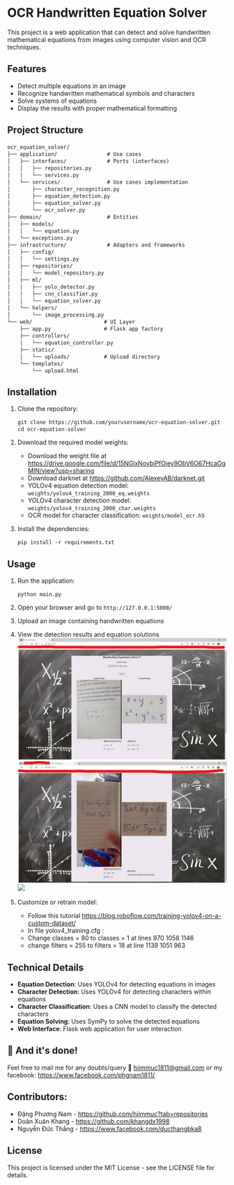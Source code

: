 # OCR Handwritten Equation Solver

This project is a web application that can detect and solve handwritten mathematical equations from images using computer vision and OCR techniques.

## Features

-   Detect multiple equations in an image
-   Recognize handwritten mathematical symbols and characters
-   Solve systems of equations
-   Display the results with proper mathematical formatting

## Project Structure

```
ocr_equation_solver/
├── application/                # Use cases
│   ├── interfaces/             # Ports (interfaces)
│   │   ├── repositories.py
│   │   └── services.py
│   └── services/               # Use cases implementation
│       ├── character_recognition.py
│       ├── equation_detection.py
│       ├── equation_solver.py
│       └── ocr_solver.py
├── domain/                     # Entities
│   ├── models/
│   │   └── equation.py
│   └── exceptions.py
├── infrastructure/             # Adapters and frameworks
│   ├── config/
│   │   └── settings.py
│   ├── repositories/
│   │   └── model_repository.py
│   ├── ml/
│   │   ├── yolo_detector.py
│   │   ├── cnn_classifier.py
│   │   └── equation_solver.py
│   └── helpers/
│       └── image_processing.py
└── web/                       # UI Layer
    ├── app.py                 # Flask app factory
    ├── controllers/
    │   └── equation_controller.py
    ├── static/
    │   └── uploads/           # Upload directory
    └── templates/
        └── upload.html
```

## Installation

1. Clone the repository:

    ```
    git clone https://github.com/yourusername/ocr-equation-solver.git
    cd ocr-equation-solver
    ```

2. Download the required model weights:
    - Download the weight file at https://drive.google.com/file/d/15NGlxNoybiPfOjey9ObV6O67HcaOgMlN/view?usp=sharing
    - Download darknet at https://github.com/AlexeyAB/darknet.git
    - YOLOv4 equation detection model: `weights/yolov4_training_2000_eq.weights`
    - YOLOv4 character detection model: `weights/yolov4_training_2000_char.weights`
    - OCR model for character classification: `weights/model_ocr.h5`

3. Install the dependencies:
    ```
    pip install -r requirements.txt
    ```

## Usage

1. Run the application:

    ```
    python main.py
    ```

2. Open your browser and go to `http://127.0.0.1:5000/`

3. Upload an image containing handwritten equations

4. View the detection results and equation solutions
  ![](https://github.com/hiimmuc/Handwritten-equation-solver/blob/master/img2.jpg)
  ![](https://github.com/hiimmuc/Handwritten-equation-solver/blob/master/img3.jpg)
  ![](https://youtu.be/qUWR9YQMzyE)

6. Customize or retrain model:
    - Follow this tutorial https://blog.roboflow.com/training-yolov4-on-a-custom-dataset/
    - In file yolov4_training.cfg :
    - Change classes = 80 to classes = 1 at lines 970 1058 1146
    - change filters = 255 to filters = 18 at line 1139 1051 963

## Technical Details

-   **Equation Detection**: Uses YOLOv4 for detecting equations in images
-   **Character Detection**: Uses YOLOv4 for detecting characters within equations
-   **Character Classification**: Uses a CNN model to classify the detected characters
-   **Equation Solving**: Uses SymPy to solve the detected equations
-   **Web Interface**: Flask web application for user interaction

## :clap: And it's done!
Feel free to mail me for any doubts/query 
:email: hiimmuc1811@gmail.com
or my facebook:
https://www.facebook.com/phgnam1811/

## Contributors:
- Đặng Phương Nam - https://github.com/hiimmuc?tab=repositories
- Doãn Xuân Khang - https://github.com/khangdx1998
- Nguyễn Đức Thắng - https://www.facebook.com/ducthangbka8

## License

This project is licensed under the MIT License - see the LICENSE file for details.
